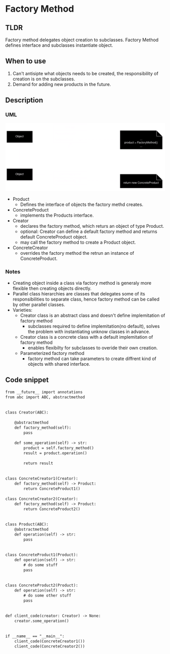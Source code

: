 # Factory Method

## TLDR
Factory method delegates object creation to subclasses. Factory Method defines interface and subclasses instantiate object.

## When to use
1. Can't antisipte what objects needs to be created, the responsibility of creation is on the subclasses.
1. Demand for adding new products in the future.

## Description
### UML 
![Factory Method](./images/Factory_method.drawio.png)
- Product
    - Defines the interface of objects the factory methd creates.
- ConcreteProduct
    - implements the Products interface.
- Creator
    - declares the factory method, which returs an object of type Product.
    - optional: Creator can define a default factory method and returns default ConcreteProduct object.
    - may call the factory method to create a Product object.
- ConcreteCreator
    - overrides the factory method the retrun an instance of ConcreteProduct.

### Notes
- Creating object inside a class via factory method is generaly more flexible then creating objects directly.
- Parallel class hierarchies are classes that delegates some of its responsibilities to separate class, hence factory method can be called by other parallel classes.
- Varieties:
    - Creator class is an abstract class and doesn't define implemitation of factory method
        - subclasses required to define implemitation(no default), solves the problem with instantiating unknow classes in advance.
    - Creator class is a concrete class with a default implemitation of factory method
        - enables flexibilty for subclasses to overide their own creation.
    - Parameterized factory method
        - factory method can take parameters to create diffrent kind of objects with shared interface.
## Code snippet
```
from __future__ import annotations
from abc import ABC, abstractmethod


class Creator(ABC):

    @abstractmethod
    def factory_method(self):
        pass

    def some_operation(self) -> str:
        product = self.factory_method()
        result = product.operation()

        return result


class ConcreteCreator1(Creator):
    def factory_method(self) -> Product:
        return ConcreteProduct1()

class ConcreteCreator2(Creator):
    def factory_method(self) -> Product:
        return ConcreteProduct2()


class Product(ABC):
    @abstractmethod
    def operation(self) -> str:
        pass


class ConcreteProduct1(Product):
    def operation(self) -> str:
        # do some stuff
        pass


class ConcreteProduct2(Product):
    def operation(self) -> str:
        # do some other stuff
        pass


def client_code(creator: Creator) -> None:
    creator.some_operation()


if __name__ == "__main__":
    client_code(ConcreteCreator1())
    client_code(ConcreteCreator2())

```
